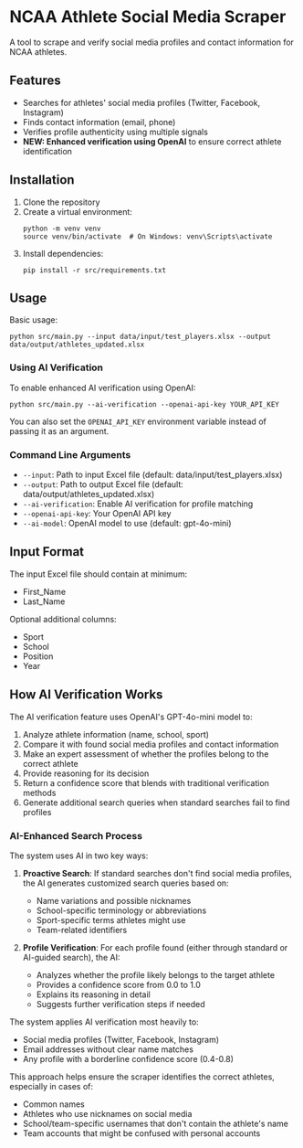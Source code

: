 # NCAA Athlete Social Media Scraper

A tool to scrape and verify social media profiles and contact information for NCAA athletes.

## Features

- Searches for athletes' social media profiles (Twitter, Facebook, Instagram)
- Finds contact information (email, phone)
- Verifies profile authenticity using multiple signals
- **NEW: Enhanced verification using OpenAI** to ensure correct athlete identification

## Installation

1. Clone the repository
2. Create a virtual environment:
   ```
   python -m venv venv
   source venv/bin/activate  # On Windows: venv\Scripts\activate
   ```
3. Install dependencies:
   ```
   pip install -r src/requirements.txt
   ```

## Usage

Basic usage:
```
python src/main.py --input data/input/test_players.xlsx --output data/output/athletes_updated.xlsx
```

### Using AI Verification

To enable enhanced AI verification using OpenAI:
```
python src/main.py --ai-verification --openai-api-key YOUR_API_KEY
```

You can also set the `OPENAI_API_KEY` environment variable instead of passing it as an argument.

### Command Line Arguments

- `--input`: Path to input Excel file (default: data/input/test_players.xlsx)
- `--output`: Path to output Excel file (default: data/output/athletes_updated.xlsx)
- `--ai-verification`: Enable AI verification for profile matching
- `--openai-api-key`: Your OpenAI API key
- `--ai-model`: OpenAI model to use (default: gpt-4o-mini)

## Input Format

The input Excel file should contain at minimum:
- First_Name
- Last_Name

Optional additional columns:
- Sport
- School
- Position
- Year

## How AI Verification Works

The AI verification feature uses OpenAI's GPT-4o-mini model to:

1. Analyze athlete information (name, school, sport)
2. Compare it with found social media profiles and contact information
3. Make an expert assessment of whether the profiles belong to the correct athlete
4. Provide reasoning for its decision
5. Return a confidence score that blends with traditional verification methods
6. Generate additional search queries when standard searches fail to find profiles

### AI-Enhanced Search Process

The system uses AI in two key ways:

1. **Proactive Search**: If standard searches don't find social media profiles, the AI generates customized search queries based on:
   - Name variations and possible nicknames
   - School-specific terminology or abbreviations
   - Sport-specific terms athletes might use
   - Team-related identifiers

2. **Profile Verification**: For each profile found (either through standard or AI-guided search), the AI:
   - Analyzes whether the profile likely belongs to the target athlete
   - Provides a confidence score from 0.0 to 1.0
   - Explains its reasoning in detail
   - Suggests further verification steps if needed

The system applies AI verification most heavily to:
- Social media profiles (Twitter, Facebook, Instagram) 
- Email addresses without clear name matches
- Any profile with a borderline confidence score (0.4-0.8)

This approach helps ensure the scraper identifies the correct athletes, especially in cases of:
- Common names
- Athletes who use nicknames on social media
- School/team-specific usernames that don't contain the athlete's name
- Team accounts that might be confused with personal accounts